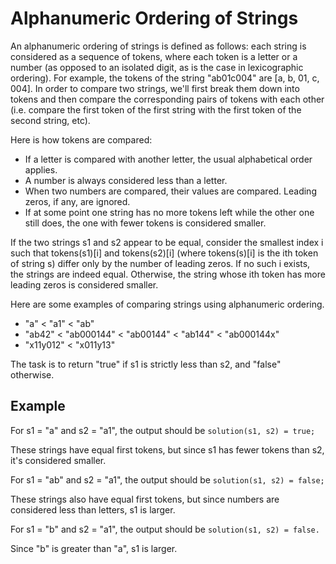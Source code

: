 # Alphanumeric Ordering of Strings

An alphanumeric ordering of strings is defined as follows: each string is considered as a sequence of tokens, where each token is a letter or a number (as opposed to an isolated digit, as is the case in lexicographic ordering). For example, the tokens of the string "ab01c004" are [a, b, 01, c, 004]. In order to compare two strings, we'll first break them down into tokens and then compare the corresponding pairs of tokens with each other (i.e. compare the first token of the first string with the first token of the second string, etc).

Here is how tokens are compared:

- If a letter is compared with another letter, the usual alphabetical order applies.
- A number is always considered less than a letter.
- When two numbers are compared, their values are compared. Leading zeros, if any, are ignored.
- If at some point one string has no more tokens left while the other one still does, the one with fewer tokens is considered smaller.

If the two strings s1 and s2 appear to be equal, consider the smallest index i such that tokens(s1)[i] and tokens(s2)[i] (where tokens(s)[i] is the ith token of string s) differ only by the number of leading zeros. If no such i exists, the strings are indeed equal. Otherwise, the string whose ith token has more leading zeros is considered smaller.

Here are some examples of comparing strings using alphanumeric ordering.

- "a" < "a1" < "ab"
- "ab42" < "ab000144" < "ab00144" < "ab144" < "ab000144x"
- "x11y012" < "x011y13"

The task is to return "true" if s1 is strictly less than s2, and "false" otherwise.

## Example

For s1 = "a" and s2 = "a1", the output should be `solution(s1, s2) = true;`

These strings have equal first tokens, but since s1 has fewer tokens than s2, it's considered smaller.

For s1 = "ab" and s2 = "a1", the output should be `solution(s1, s2) = false;`

These strings also have equal first tokens, but since numbers are considered less than letters, s1 is larger.

For s1 = "b" and s2 = "a1", the output should be `solution(s1, s2) = false.`

Since "b" is greater than "a", s1 is larger.